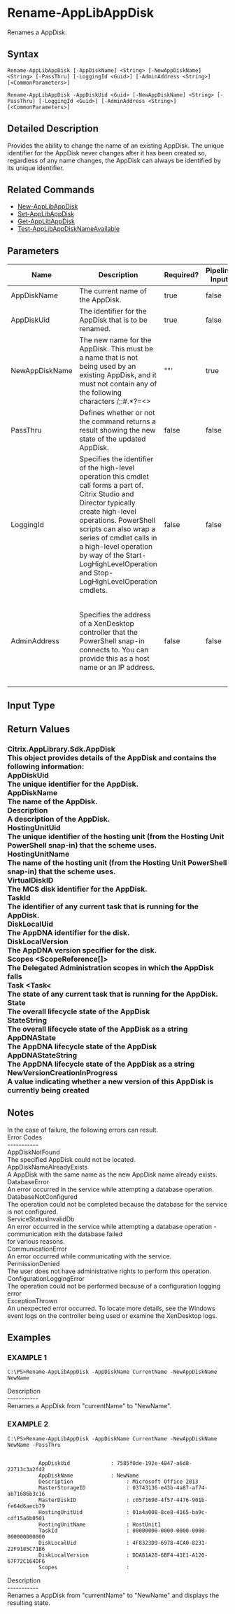 ﻿# Rename-AppLibAppDisk

   Renames a AppDisk.

## Syntax
```
Rename-AppLibAppDisk [-AppDiskName] <String> [-NewAppDiskName] <String> [-PassThru] [-LoggingId <Guid>] [-AdminAddress <String>] [<CommonParameters>]

Rename-AppLibAppDisk -AppDiskUid <Guid> [-NewAppDiskName] <String> [-PassThru] [-LoggingId <Guid>] [-AdminAddress <String>] [<CommonParameters>]
```

## Detailed Description
   Provides the ability to change the name of an existing AppDisk.  The unique identifier for the AppDisk never changes after it has been created so, regardless of any name changes, the AppDisk can always be identified by its unique identifier.

## Related Commands
  * [New-AppLibAppDisk](New-AppLibAppDisk.html)
  * [Set-AppLibAppDisk](Set-AppLibAppDisk.html)
  * [Get-AppLibAppDisk](Get-AppLibAppDisk.html)
  * [Test-AppLibAppDiskNameAvailable](Test-AppLibAppDiskNameAvailable.html)
## Parameters

| Name   | Description | Required? | Pipeline Input | Default Value |
| --- | --- | --- | --- | --- |
| AppDiskName | The current name of the AppDisk. | true | false |  |
| AppDiskUid | The identifier for the AppDisk that is to be renamed. | true | false |  |
| NewAppDiskName | The new name for the AppDisk.  This must be a name that is not being used by an existing AppDisk, and it must not contain any of the following characters \/;:#.*?=<>|[]()""' | true | false |  |
| PassThru | Defines whether or not the command returns a result showing the new state of the updated AppDisk. | false | false | true |
| LoggingId | Specifies the identifier of the high-level operation this cmdlet call forms a part of. Citrix Studio and Director typically create high-level operations. PowerShell scripts can also wrap a series of cmdlet calls in a high-level operation by way of the Start-LogHighLevelOperation and Stop-LogHighLevelOperation cmdlets. | false | false |  |
| AdminAddress | Specifies the address of a XenDesktop controller that the PowerShell snap-in connects to.  You can provide this as a host name or an IP address. | false | false | LocalHost. Once a value is provided by any cmdlet, this value becomes the default. |

## Input Type
### 
   
## Return Values
### Citrix.AppLibrary.Sdk.AppDisk<br>          This object provides details of the AppDisk and contains the following information:<br>          AppDiskUid <Guid><br>          The unique identifier for the AppDisk.<br>          AppDiskName <string><br>          The name of the AppDisk.<br>          Description <string><br>          A description of the AppDisk.<br>          HostingUnitUid <Guid><br>          The unique identifier of the hosting unit (from the Hosting Unit PowerShell snap-in) that the scheme uses.<br>          HostingUnitName <string><br>          The name of the hosting unit (from the Hosting Unit PowerShell snap-in) that the scheme uses.<br>          VirtualDiskID <DateTime><br>          The MCS disk identifier for the AppDisk.<br>          TaskId <Guid><br>          The identifier of any current task that is running for the AppDisk.<br>          DiskLocalUid  <Guid><br>          The AppDNA identifier for the disk.<br>          DiskLocalVersion  <Guid><br>          The AppDNA version specifier for the disk.<br>          Scopes <ScopeReference[]><br>          The Delegated Administration scopes in which the AppDisk falls<br>          Task <Task<<br>          The state of any current task that is running for the AppDisk.<br>          State <AppDiskState><br>          The overall lifecycle state of the AppDisk<br>          StateString <string><br>          The overall lifecycle state of the AppDisk as a string<br>          AppDNAState <AppDNAState><br>          The AppDNA lifecycle state of the AppDisk<br>          AppDNAStateString <string><br>          The AppDNA lifecycle state of the AppDisk as a string<br>          NewVersionCreationInProgress <bool><br>          A value indicating whether a new version of this AppDisk is currently being created
   ## Notes
   In the case of failure, the following errors can result.<br>    Error Codes<br>    -----------<br>    AppDiskNotFound<br>    The specified AppDisk could not be located.<br>    AppDiskNameAlreadyExists<br>    A AppDisk with the same name as the new AppDisk name already exists.<br>    DatabaseError<br>    An error occurred in the service while attempting a database operation.<br>    DatabaseNotConfigured<br>    The operation could not be completed because the database for the service is not configured.<br>    ServiceStatusInvalidDb<br>    An error occurred in the service while attempting a database operation - communication with the database failed<br>    for various reasons.<br>    CommunicationError<br>    An error occurred while communicating with the service.<br>    PermissionDenied<br>    The user does not have administrative rights to perform this operation.<br>    ConfigurationLoggingError<br>    The operation could not be performed because of a configuration logging error<br>    ExceptionThrown<br>    An unexpected error occurred.  To locate more details, see the Windows event logs on the controller being used or examine the XenDesktop logs.
## Examples

### EXAMPLE 1
```
C:\PS>Rename-AppLibAppDisk -AppDiskName CurrentName -NewAppDiskName NewName
```
   Description<br>-----------<br>Renames a AppDisk from "currentName" to "NewName".
### EXAMPLE 2
```
C:\PS>Rename-AppLibAppDisk -AppDiskName CurrentName -NewAppDiskName NewName -PassThru


          AppDiskUid             : 7585f0de-192e-4847-a6d8-22713c3a2f42
          AppDiskName            : NewName
          Description                 : Microsoft Office 2013
          MasterStorageID             : 03743136-e43b-4a87-af74-ab71686b3c16
          MasterDiskID                : c0571690-4f57-4476-901b-fe64d6aecb79
          HostingUnitUid              : 01a4a008-8ce8-4165-ba9c-cdf15a6b0501
          HostingUnitName             : HostUnit1
          TaskId                      : 00000000-0000-0000-0000-000000000000
          DiskLocalUid                : 4F8323D9-6978-4CA0-8231-22F9185C71B6
          DiskLocalVersion            : DDA81A28-6BF4-41E1-A120-67F72C164DF6
          Scopes                      :
```
   Description<br>-----------<br>Renames a AppDisk from "currentName" to "NewName" and displays the resulting state.
